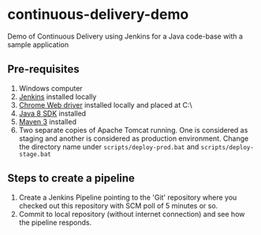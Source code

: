 # continuous-delivery-demo
Demo of Continuous Delivery using Jenkins for a Java code-base with a sample application

## Pre-requisites
1. Windows computer
2. [Jenkins](https://jenkins.io) installed locally
3. [Chrome Web driver](https://sites.google.com/a/chromium.org/chromedriver/downloads) installed locally and placed at C:\
4. [Java 8 SDK](http://www.oracle.com/technetwork/java/javase/downloads/jdk8-downloads-2133151.html) installed
5. [Maven 3](https://maven.apache.org/download.cgi) installed
6. Two separate copies of Apache Tomcat running. One is considered as staging and another is considered as production environment.  Change the directory name under `scripts/deploy-prod.bat` and `scripts/deploy-stage.bat`


## Steps to create a pipeline
1. Create a Jenkins Pipeline pointing to the 'Git' repository where you checked out this repository with SCM poll of 5 minutes or so.
2. Commit to local repository (without internet connection) and see how the pipeline responds.